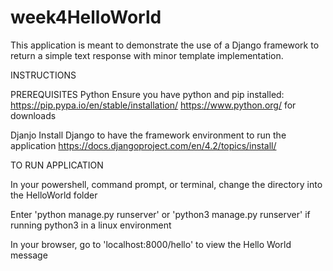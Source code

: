 # week4HelloWorld

This application is meant to demonstrate the use of a Django framework to return a simple text response with minor template implementation.

INSTRUCTIONS

PREREQUISITES
  Python
    Ensure you have python and pip installed:
      https://pip.pypa.io/en/stable/installation/
      https://www.python.org/ for downloads

  Djanjo
    Install Django to have the framework environment to run the application
      https://docs.djangoproject.com/en/4.2/topics/install/

TO RUN APPLICATION

  In your powershell, command prompt, or terminal, change the directory into the HelloWorld folder

  Enter 'python manage.py runserver' or 'python3 manage.py runserver' if running python3 in a linux environment

  In your browser, go to 'localhost:8000/hello' to view the Hello World message
